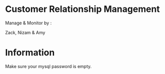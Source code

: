 Customer Relationship Management
================================

Manage & Monitor by :

Zack, Nizam & Amy


Information
===========

Make sure your mysql password is empty.
